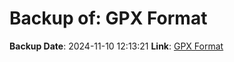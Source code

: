 # Backup of: GPX Format

**Backup Date**: 2024-11-10 12:13:21
**Link**: [GPX Format](https://przemienniki.net/export/przemienniki.gpx)
